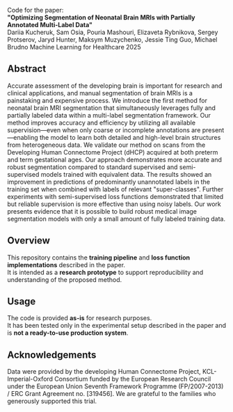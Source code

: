 Code for the paper:  
**"Optimizing Segmentation of Neonatal Brain MRIs with Partially Annotated Multi-Label Data"**  
Dariia Kucheruk, Sam Osia, Pouria Mashouri, Elizaveta Rybnikova, Sergey Protserov, Jaryd Hunter, Maksym Muzychenko, Jessie Ting Guo, Michael Brudno 
Machine Learning for Healthcare 2025

## Abstract  
Accurate assessment of the developing brain is important for research and clinical applications, and manual segmentation of brain MRIs is a painstaking and expensive process. We introduce the first method for neonatal brain MRI segmentation that simultaneously leverages fully and partially labeled data within a multi-label segmentation framework. Our method improves accuracy and efficiency by utilizing all available supervision—even when only coarse or incomplete annotations are present—enabling the model to learn both detailed and high-level brain structures from heterogeneous data. We validate our method on scans from the Developing Human Connectome Project (dHCP) acquired at both preterm and term gestational ages. Our approach demonstrates more accurate and robust segmentation compared to standard supervised and semi-supervised models trained with equivalent data. The results showed an improvement in predictions of predominantly unannotated labels in the training set when combined with labels of relevant "super-classes". Further experiments with semi-supervised loss functions demonstrated that limited but reliable supervision is more effective than using noisy labels. Our work presents evidence that it is possible to build robust medical image segmentation models with only a small amount of fully labeled training data.

## Overview  
This repository contains the **training pipeline** and **loss function implementations** described in the paper.  
It is intended as a **research prototype** to support reproducibility and understanding of the proposed method.  

## Usage  
The code is provided **as-is** for research purposes.  
It has been tested only in the experimental setup described in the paper and is **not a ready-to-use production system**.

## Acknowledgements

Data were provided by the developing Human Connectome Project, KCL-Imperial-Oxford Consortium funded by the European Research Council under the European Union Seventh Framework Programme (FP/2007-2013) / ERC Grant Agreement no. [319456]. We are grateful to the families who generously supported this trial.
